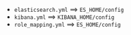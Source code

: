 * `elasticsearch.yml` ==> `ES_HOME/config`
* `kibana.yml` ==> `KIBANA_HOME/config`
* `role_mapping.yml` ==> `ES_HOME/config`